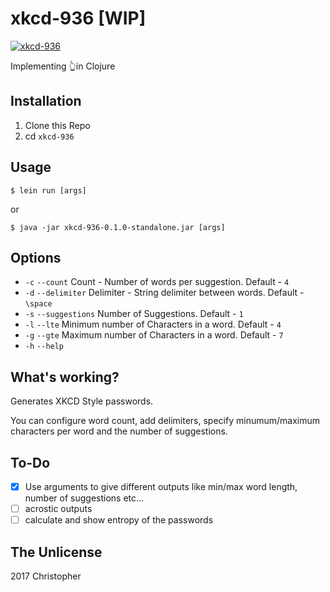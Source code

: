 # xkcd-936 [WIP]

[![xkcd-936](http://imgs.xkcd.com/comics/password_strength.png)](https://xkcd.com/936/)

Implementing 👆in Clojure

## Installation

1. Clone this Repo
2. cd `xkcd-936`

## Usage

    $ lein run [args]

or

    $ java -jar xkcd-936-0.1.0-standalone.jar [args]

## Options

* `-c` `--count` Count - Number of words per suggestion. Default - `4`
* `-d` `--delimiter` Delimiter - String delimiter between words. Default - `\space`
* `-s` `--suggestions` Number of Suggestions. Default - `1`
* `-l` `--lte` Minimum number of Characters in a word. Default - `4`
* `-g` `--gte` Maximum number of Characters in a word. Default - `7`
* `-h` `--help`

## What's working?

Generates XKCD Style passwords.

You can configure word count, add delimiters, specify minumum/maximum characters per word and the number of suggestions.

## To-Do

- [x] Use arguments to give different outputs like min/max word length, number of suggestions etc...
- [ ] acrostic outputs
- [ ] calculate and show entropy of the passwords

## The Unlicense

2017 Christopher
